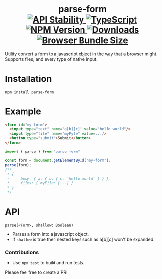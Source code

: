 <h1 align="center">
  <!-- Logo -->
  <br/>
  parse-form
	<br/>

  <!-- Stability -->
  <a href="https://nodejs.org/api/documentation.html#documentation_stability_index">
    <img src="https://img.shields.io/badge/stability-stable-brightgreen.svg" alt="API Stability"/>
  </a>
  <!-- TypeScript -->
  <a href="http://typescriptlang.org">
    <img src="https://img.shields.io/badge/%3C%2F%3E-typescript-blue.svg" alt="TypeScript"/>
  </a>
  <!-- NPM version -->
  <a href="https://npmjs.org/package/parse-form">
    <img src="https://img.shields.io/npm/v/parse-form.svg" alt="NPM Version"/>
  </a>
  <!-- Downloads -->
  <a href="https://npmjs.org/package/parse-form">
    <img src="https://img.shields.io/npm/dm/parse-form.svg" alt="Downloads"/>
  </a>
  <!-- Size -->
  <a href="https://npmjs.org/package/parse-form">
    <img src="https://img.shields.io/badge/size-1.22kb-green.svg" alt="Browser Bundle Size"/>
  </a>
</h1>

Utility convert a form to a javascript object in the way that a browser might.
Supports files, and every type of native input.

# Installation

```console
npm install parse-form
```

# Example

```html
<form id="my-form">
  <input type="text" name="a[b][c]" value="hello world"/>
  <input type="file" name="myFyle" value=.../>
  <button type="submit">Submit</button>
</form>
```

```javascript
import { parse } from "parse-form";

const form = document.getElementById("my-form");
parse(form);
/**
 * {
 *     body: { a: { b: { c: "hello world" } } },
 *     files: { myFile: [...] }
 * }
 */
```

# API

`parse(<Form>, shallow: Boolean)`
 * Parses a form into a javascript object.
 * If `shallow` is true then nested keys such as a[b][c] won't be expanded.

### Contributions

* Use `npm test` to build and run tests.

Please feel free to create a PR!
